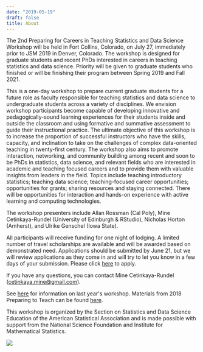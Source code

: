 ```yaml
---
date: "2019-05-19"
draft: false
title: About
---
```


The 2nd Preparing for Careers in Teaching Statistics and Data Science Workshop will be held in Fort Collins, Colorado, on July 27, immediately prior to JSM 2019 in Denver, Colorado. The workshop is designed for graduate students and recent PhDs interested in careers in teaching statistics and data science. Priority will be given to graduate students who finished or will be finishing their program between Spring 2019 and Fall 2021.

This is a one-day workshop to prepare current graduate students for a future role as faculty responsible for teaching statistics and data science to undergraduate students across a variety of disciplines. We envision workshop participants become capable of developing innovative and pedagogically-sound learning experiences for their students inside and outside the classroom and using formative and summative assessment to guide their instructional practice. The ultimate objective of this workshop is to increase the proportion of successful instructors who have the skills, capacity, and inclination to take on the challenges of complex data-oriented teaching in twenty-first century. The workshop also aims to promote interaction, networking, and community building among recent and soon to be PhDs in statistics, data science, and relevant fields who are interested in academic and teaching focused careers and to provide them with valuable insights from leaders in the field. Topics include teaching introductory statistics; teaching data science; teaching-focused career opportunities; opportunities for grants; sharing resources and staying connected. There will be opportunities for interaction and hands-on experience with active learning and computing technologies.

The workshop presenters include Allan Rossman (Cal Poly), Mine Cetinkaya-Rundel (University of Edinburgh & RStudio), Nicholas Horton (Amherst), and Ulrike Genschel (Iowa State).

All participants will receive funding for one night of lodging. A limited number of travel scholarships are available and will be awarded based on demonstrated need. Applications should be submitted by June 21, but we will review applications as they come in and will try to let you know in a few days of your submission. Please click [here](/apply) to apply.

If you have any questions, you can contact Mine Cetinkaya-Rundel (cetinkaya.mine@gmail.com).

See [here](https://sites.google.com/view/preparetoteach) for information on last year's workshop. Materials from 2018 Preparing to Teach can be found [here](https://github.com/mine-cetinkaya-rundel/preparing-to-teach).

This workshop is organized by the Section on Statistics and Data Science Education of the American Statistical Association and is made possible with support from the National Science Foundation and Institute for Mathematical Statistics.

<img src="../img/asa-ims-nsf.png">
